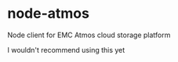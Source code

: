 node-atmos
==========

Node client for EMC Atmos cloud storage platform

I wouldn't recommend using this yet
